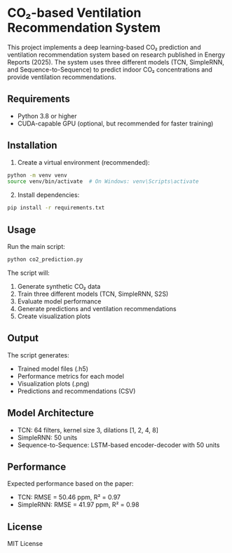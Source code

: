# CO₂-based Ventilation Recommendation System

This project implements a deep learning-based CO₂ prediction and ventilation recommendation system based on research published in Energy Reports (2025). The system uses three different models (TCN, SimpleRNN, and Sequence-to-Sequence) to predict indoor CO₂ concentrations and provide ventilation recommendations.

## Requirements

- Python 3.8 or higher
- CUDA-capable GPU (optional, but recommended for faster training)

## Installation

1. Create a virtual environment (recommended):
```bash
python -m venv venv
source venv/bin/activate  # On Windows: venv\Scripts\activate
```

2. Install dependencies:
```bash
pip install -r requirements.txt
```

## Usage

Run the main script:
```bash
python co2_prediction.py
```

The script will:
1. Generate synthetic CO₂ data
2. Train three different models (TCN, SimpleRNN, S2S)
3. Evaluate model performance
4. Generate predictions and ventilation recommendations
5. Create visualization plots

## Output

The script generates:
- Trained model files (.h5)
- Performance metrics for each model
- Visualization plots (.png)
- Predictions and recommendations (CSV)

## Model Architecture

- TCN: 64 filters, kernel size 3, dilations [1, 2, 4, 8]
- SimpleRNN: 50 units
- Sequence-to-Sequence: LSTM-based encoder-decoder with 50 units

## Performance

Expected performance based on the paper:
- TCN: RMSE = 50.46 ppm, R² = 0.97
- SimpleRNN: RMSE = 41.97 ppm, R² = 0.98

## License

MIT License 